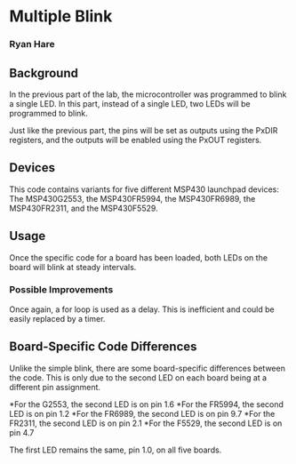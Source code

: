 # Multiple Blink
### Ryan Hare

## Background
In the previous part of the lab, the microcontroller was programmed to blink a single LED. In this part, instead of a single LED, two LEDs will be programmed to blink.

Just like the previous part, the pins will be set as outputs using the PxDIR registers, and the outputs will be enabled using the PxOUT registers.
## Devices
This code contains variants for five different MSP430 launchpad devices: The MSP430G2553, the MSP430FR5994, the MSP430FR6989, the MSP430FR2311, and the MSP430F5529.
## Usage
Once the specific code for a board has been loaded, both LEDs on the board will blink at steady intervals.
### Possible Improvements
Once again, a for loop is used as a delay. This is inefficient and could be easily replaced by a timer.
## Board-Specific Code Differences
Unlike the simple blink, there are some board-specific differences between the code. This is only due to the second LED on each board being at a different pin assignment.

*For the G2553, the second LED is on pin 1.6
*For the FR5994, the second LED is on pin 1.2
*For the FR6989, the second LED is on pin 9.7
*For the FR2311, the second LED is on pin 2.1
*For the F5529, the second LED is on pin 4.7

The first LED remains the same, pin 1.0, on all five boards.